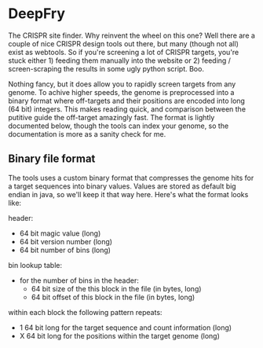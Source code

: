 DeepFry
=======

The CRISPR site finder.  Why reinvent the wheel on this one?  Well there are a couple of nice CRISPR design tools out there, but 
many (though not all) exist as webtools.  So if you're screening a lot of CRISPR targets, you're stuck either 1) feeding them manually
into the website or 2) feeding / screen-scraping the results in some ugly python script.  Boo.  

Nothing fancy, but it does allow you to rapidly screen targets from any genome.  To achive higher speeds, the genome is preprocessed into a binary format where off-targets and their positions are encoded into long (64 bit) integers. This makes reading quick, and comparison between the putitive guide the off-target amazingly fast. The format is lightly documented below, though the tools can index your genome, so the documentation is more as a sanity check for me.

Binary file format
------------------

The tools uses a custom binary format that compresses the genome hits for a target sequences into binary values. Values are stored as default big endian in java, so we'll keep it that way here. Here's what the format looks like:


header:
- 64 bit magic value (long)
- 64 bit version number (long)
- 64 bit number of bins (long)

bin lookup table:
- for the number of bins in the header:
  - 64 bit size of the this block in the file (in bytes, long)
  - 64 bit offset of this block in the file (in bytes, long)

within each block the following pattern repeats:
- 1 64 bit long for the target sequence and count information (long)
- X 64 bit long for the positions within the target genome (long)

